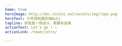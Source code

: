 ```yaml
---
home: true
heroImage: http://doc.ninini.net/assets/img/logo.png
heroText: 少年得到服务端Wiki
tagline: 研发是一场战斗，需要有战魂
actionText: Let's go ! →
actionLink: /team/intro/

---
```

